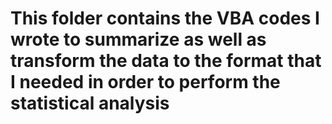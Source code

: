 # This folder contains the VBA codes I wrote to summarize as well as transform the data to the format that I needed in order to perform the statistical analysis 
